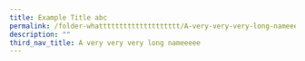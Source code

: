 ```yaml
---
title: Example Title abc
permalink: /folder-whatttttttttttttttttttt/A-very-very-very-long-nameeeee/exampletitleabc
description: ""
third_nav_title: A very very very long nameeeee
---
```


